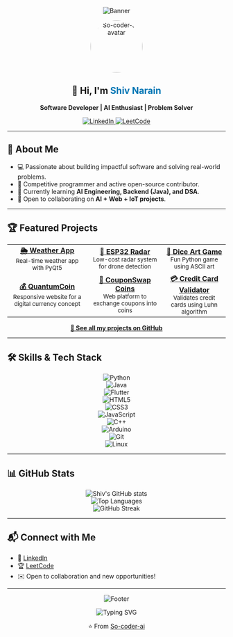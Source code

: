 <!-- Profile README for So-coder-ai (Shiv Narain) -->

<div align="center">
  
  ![Banner](https://capsule-render.vercel.app/api?type=waving&color=0:0077b5,100:00c6ff&height=200&section=header&text=Shiv%20Narain%20🚀&fontSize=40&fontColor=ffffff&animation=fadeIn&fontAlignY=35)

  <img src="https://user-images.githubusercontent.com/So-coder-ai.png" alt="So-coder-ai avatar" width="120" style="border-radius:50%;" />
  
  <h2>👋 Hi, I'm <span style="color:#0077b5">Shiv Narain</span></h2>
  <p><b>Software Developer | AI Enthusiast | Problem Solver</b></p>
  
  <a href="https://www.linkedin.com/in/shiv-narain/" target="_blank">
    <img alt="LinkedIn" src="https://img.shields.io/badge/-LinkedIn-blue?style=flat-square&logo=linkedin&logoColor=white" />
  </a>
  <a href="https://leetcode.com/u/Shiv_Narain/" target="_blank">
    <img alt="LeetCode" src="https://img.shields.io/badge/-LeetCode-orange?style=flat-square&logo=leetcode&logoColor=white" />
  </a>
</div>

---

## 🚀 About Me  

- 💻 Passionate about building impactful software and solving real-world problems.  
- 🎯 Competitive programmer and active open-source contributor.  
- 🌱 Currently learning **AI Engineering, Backend (Java), and DSA**.  
- 🤝 Open to collaborating on **AI + Web + IoT projects**.  

---

## 🏆 Featured Projects  

<div align="center">
  <table>
    <tr>
      <td align="center">
        <a href="https://github.com/So-coder-ai/Python-Intermediate-Projects/blob/main/appweather_app.py">
          <b>🌦 Weather App</b>
        </a>
        <br>
        <sub>Real-time weather app with PyQt5</sub>
      </td>
      <td align="center">
        <a href="https://github.com/So-coder-ai/esp32-radar-drone-detection">
          <b>📡 ESP32 Radar</b>
        </a>
        <br>
        <sub>Low-cost radar system for drone detection</sub>
      </td>
      <td align="center">
        <a href="https://github.com/So-coder-ai/Python-Intermediate-Projects/blob/main/diceGame.py">
          <b>🎲 Dice Art Game</b>
        </a>
        <br>
        <sub>Fun Python game using ASCII art</sub>
      </td>
    </tr>
    <tr>
      <td align="center">
        <a href="https://github.com/So-coder-ai/QC">
          <b>💰 QuantumCoin</b>
        </a>
        <br>
        <sub>Responsive website for a digital currency concept</sub>
      </td>
      <td align="center">
        <a href="https://github.com/So-coder-ai/couponswap-coins">
          <b>🔄 CouponSwap Coins</b>
        </a>
        <br>
        <sub>Web platform to exchange coupons into coins</sub>
      </td>
      <td align="center">
        <a href="https://github.com/So-coder-ai/credit-card-validator">
          <b>💳 Credit Card Validator</b>
        </a>
        <br>
        <sub>Validates credit cards using Luhn algorithm</sub>
      </td>
    </tr>
  </table>
</div>

<p align="center">
  <a href="https://github.com/So-coder-ai?tab=repositories">
    <b>🌟 See all my projects on GitHub</b>
  </a>
</p>

---

## 🛠️ Skills & Tech Stack  

<div align="center">

![Python](https://img.shields.io/badge/Python-3776AB?style=for-the-badge&logo=python&logoColor=white)  
![Java](https://img.shields.io/badge/Java-ED8B00?style=for-the-badge&logo=java&logoColor=white)  
![Flutter](https://img.shields.io/badge/Flutter-02569B?style=for-the-badge&logo=flutter&logoColor=white)  
![HTML5](https://img.shields.io/badge/HTML5-E34F26?style=for-the-badge&logo=html5&logoColor=white)  
![CSS3](https://img.shields.io/badge/CSS3-1572B6?style=for-the-badge&logo=css3&logoColor=white)  
![JavaScript](https://img.shields.io/badge/JavaScript-F7DF1E?style=for-the-badge&logo=javascript&logoColor=black)  
![C++](https://img.shields.io/badge/C++-00599C?style=for-the-badge&logo=c%2B%2B&logoColor=white)  
![Arduino](https://img.shields.io/badge/Arduino-00979D?style=for-the-badge&logo=arduino&logoColor=white)  
![Git](https://img.shields.io/badge/Git-F05032?style=for-the-badge&logo=git&logoColor=white)  
![Linux](https://img.shields.io/badge/Linux-FCC624?style=for-the-badge&logo=linux&logoColor=black)  

</div>

---

## 📊 GitHub Stats  

<div align="center">

![Shiv's GitHub stats](https://github-readme-stats.vercel.app/api?username=So-coder-ai&show_icons=true&theme=radical)  
![Top Languages](https://github-readme-stats.vercel.app/api/top-langs/?username=So-coder-ai&layout=compact&theme=radical)  
![GitHub Streak](https://github-readme-streak-stats.herokuapp.com/?user=So-coder-ai&theme=radical)

</div>

---

## 📬 Connect with Me  

- 💼 [LinkedIn](https://www.linkedin.com/in/shiv-narain/)  
- 🏆 [LeetCode](https://leetcode.com/u/Shiv_Narain/)  
- ✉️ Open to collaboration and new opportunities!  

---

<div align="center">

![Footer](https://capsule-render.vercel.app/api?type=waving&color=0:00c6ff,100:0077b5&height=100&section=footer)

<img src="https://readme-typing-svg.demolab.com?font=Fira+Code&size=22&duration=2500&pause=1000&color=0077b5&center=true&vCenter=true&width=600&lines=Happy+Coding!+%F0%9F%92%BB;Let's+Connect+and+Build+Something+Great!" alt="Typing SVG" />

⭐️ From [So-coder-ai](https://github.com/So-coder-ai)

</div>
